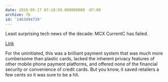```yaml
---
date: 2016-05-17 07:18:59.000000000 -07:00
archive: fb
id: '1463494739'
---
```


Least surprising tech news of the decade: MCX CurrentC has failed. 

[Link](http://techcrunch.com/2016/05/16/mcx-postpones-national-rollout-of-apple-pay-rival-currentc-lays-off-30-to-focus-on-bank-deals/)

For the uninitiated, this was a brilliant payment system that was much more cumbersome than plastic cards, lacked the inherent privacy features of other mobile phone payment platforms, and offered none of the financial security or convenience of credit cards. But you know, it saved retailers a few cents so it was sure to be a hit.
